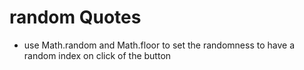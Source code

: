 # random Quotes 

- use Math.random and Math.floor to set the randomness to have a random index on click of the button
